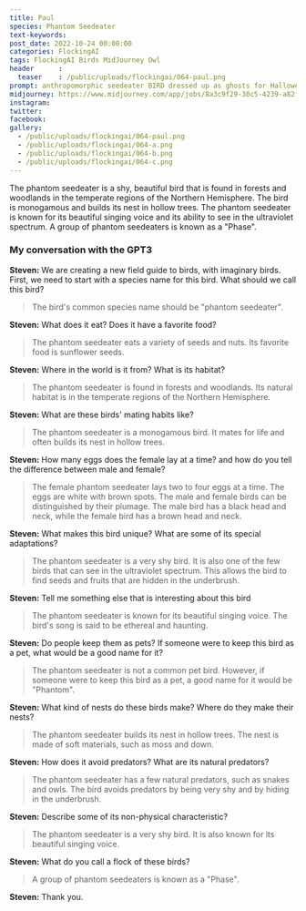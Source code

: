 ```yaml
---
title: Paul
species: Phantom Seedeater
text-keywords: 
post_date: 2022-10-24 00:00:00
categories: FlockingAI
tags: FlockingAI Birds MidJourney Owl
header      :
  teaser    : /public/uploads/flockingai/064-paul.png
prompt: anthropomorphic seedeater BIRD dressed up as ghosts for Halloween, fantasy painting, pretty and expressive eyes, vivid colors, BirdPunk, pastelpunk, elegant, mythical, ethereal, intricate, elaborate, hyperrealism, hyper detailed, strong expressiveness and emotionality, 8K, Ultra Realistic, high octane
midjourney: https://www.midjourney.com/app/jobs/8a3c9f29-30c5-4239-a82f-9cc0b35852e1
instagram: 
twitter: 
facebook: 
gallery: 
  - /public/uploads/flockingai/064-paul.png
  - /public/uploads/flockingai/064-a.png
  - /public/uploads/flockingai/064-b.png
  - /public/uploads/flockingai/064-c.png
---
```



The phantom seedeater is a shy, beautiful bird that is found in forests and woodlands in the temperate regions of the Northern Hemisphere. The bird is monogamous and builds its nest in hollow trees. The phantom seedeater is known for its beautiful singing voice and its ability to see in the ultraviolet spectrum. A group of phantom seedeaters is known as a "Phase".

### My conversation with the GPT3

**Steven:** We are creating a new field guide to birds, with imaginary birds. First, we need to start with a species name for this bird. What should we call this bird?

> The bird's common species name should be "phantom seedeater".

**Steven:** What does it eat? Does it have a favorite food?

> The phantom seedeater eats a variety of seeds and nuts. Its favorite food is sunflower seeds.

**Steven:** Where in the world is it from? What is its habitat?

> The phantom seedeater is found in forests and woodlands. Its natural habitat is in the temperate regions of the Northern Hemisphere.

**Steven:** What are these birds' mating habits like?

> The phantom seedeater is a monogamous bird. It mates for life and often builds its nest in hollow trees.

**Steven:** How many eggs does the female lay at a time? and how do you tell the difference between male and female?

> The female phantom seedeater lays two to four eggs at a time. The eggs are white with brown spots. The male and female birds can be distinguished by their plumage. The male bird has a black head and neck, while the female bird has a brown head and neck.

**Steven:** What makes this bird unique? What are some of its special adaptations?

> The phantom seedeater is a very shy bird. It is also one of the few birds that can see in the ultraviolet spectrum. This allows the bird to find seeds and fruits that are hidden in the underbrush.

**Steven:** Tell me something else that is interesting about this bird

> The phantom seedeater is known for its beautiful singing voice. The bird's song is said to be ethereal and haunting.

**Steven:** Do people keep them as pets? If someone were to keep this bird as a pet, what would be a good name for it?

> The phantom seedeater is not a common pet bird. However, if someone were to keep this bird as a pet, a good name for it would be "Phantom".

**Steven:** What kind of nests do these birds make? Where do they make their nests?

> The phantom seedeater builds its nest in hollow trees. The nest is made of soft materials, such as moss and down.

**Steven:** How does it avoid predators? What are its natural predators?

> The phantom seedeater has a few natural predators, such as snakes and owls. The bird avoids predators by being very shy and by hiding in the underbrush.

**Steven:** Describe some of its non-physical characteristic?

> The phantom seedeater is a very shy bird. It is also known for its beautiful singing voice.

**Steven:** What do you call a flock of these birds?

> A group of phantom seedeaters is known as a "Phase".

**Steven:** Thank you.
